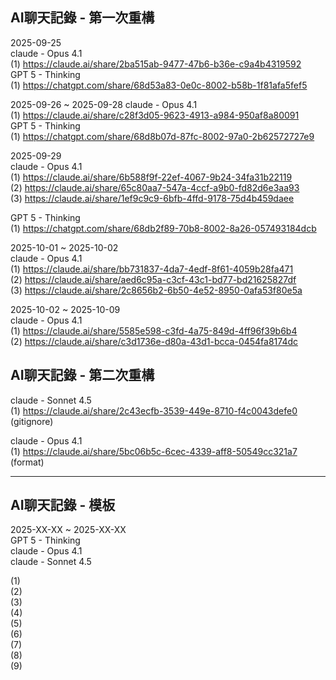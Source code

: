 ## AI聊天記錄 - 第一次重構

2025-09-25  
claude - Opus 4.1  
(1) https://claude.ai/share/2ba515ab-9477-47b6-b36e-c9a4b4319592  
GPT 5  - Thinking  
(1) https://chatgpt.com/share/68d53a83-0e0c-8002-b58b-1f81afa5fef5  

2025-09-26 ~ 2025-09-28
claude - Opus 4.1  
(1) https://claude.ai/share/c28f3d05-9623-4913-a984-950af8a80091  
GPT 5  - Thinking  
(1) https://chatgpt.com/share/68d8b07d-87fc-8002-97a0-2b62572727e9  

2025-09-29  
claude - Opus 4.1  
(1) https://claude.ai/share/6b588f9f-22ef-4067-9b24-34fa31b22119  
(2) https://claude.ai/share/65c80aa7-547a-4ccf-a9b0-fd82d6e3aa93  
(3) https://claude.ai/share/1ef9c9c9-6bfb-4ffd-9178-75d4b459daee  

GPT 5  - Thinking  
(1) https://chatgpt.com/share/68db2f89-70b8-8002-8a26-057493184dcb  

2025-10-01 ~ 2025-10-02  
claude - Opus 4.1  
(1) https://claude.ai/share/bb731837-4da7-4edf-8f61-4059b28fa471  
(2) https://claude.ai/share/aed6c95a-c3cf-43c1-bd77-bd21625827df  
(3) https://claude.ai/share/2c8656b2-6b50-4e52-8950-0afa53f80e5a  

2025-10-02 ~ 2025-10-09  
claude - Opus 4.1  
(1) https://claude.ai/share/5585e598-c3fd-4a75-849d-4ff96f39b6b4  
(2) https://claude.ai/share/c3d1736e-d80a-43d1-bcca-0454fa8174dc  

## AI聊天記錄 - 第二次重構

claude - Sonnet 4.5  
(1) https://claude.ai/share/2c43ecfb-3539-449e-8710-f4c0043defe0  
(gitignore)  

claude - Opus 4.1  
(1) https://claude.ai/share/5bc06b5c-6cec-4339-aff8-50549cc321a7  
(format)  

---------------------------------------

## AI聊天記錄 - 模板

2025-XX-XX ~ 2025-XX-XX  
GPT 5  - Thinking  
claude - Opus 4.1  
claude - Sonnet 4.5  

(1)  
(2)  
(3)  
(4)  
(5)  
(6)  
(7)  
(8)  
(9)  